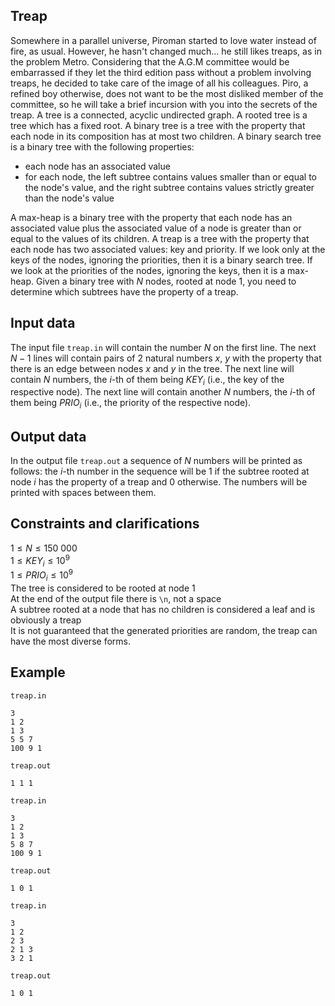 ## Treap

Somewhere in a parallel universe, Piroman started to love water instead of fire, as usual. However, he hasn't changed much... he still likes treaps, as in the problem Metro. Considering that the A.G.M committee would be embarrassed if they let the third edition pass without a problem involving treaps, he decided to take care of the image of all his colleagues. Piro, a refined boy otherwise, does not want to be the most disliked member of the committee, so he will take a brief incursion with you into the secrets of the treap. A tree is a connected, acyclic undirected graph. A rooted tree is a tree which has a fixed root. A binary tree is a tree with the property that each node in its composition has at most two children. A binary search tree is a binary tree with the following properties:
- each node has an associated value
- for each node, the left subtree contains values smaller than or equal to the node's value, and the right subtree contains values strictly greater than the node's value

A max-heap is a binary tree with the property that each node has an associated value plus the associated value of a node is greater than or equal to the values of its children. A treap is a tree with the property that each node has two associated values: key and priority. If we look only at the keys of the nodes, ignoring the priorities, then it is a binary search tree. If we look at the priorities of the nodes, ignoring the keys, then it is a max-heap. Given a binary tree with $N$ nodes, rooted at node $1$, you need to determine which subtrees have the property of a treap.

## Input data

The input file `treap.in` will contain the number $N$ on the first line. The next $N-1$ lines will contain pairs of 2 natural numbers $x$, $y$ with the property that there is an edge between nodes $x$ and $y$ in the tree. The next line will contain $N$ numbers, the $i$-th of them being $KEY_i$ (i.e., the key of the respective node). The next line will contain another $N$ numbers, the $i$-th of them being $PRIO_i$ (i.e., the priority of the respective node).

## Output data

In the output file `treap.out` a sequence of $N$ numbers will be printed as follows: the $i$-th number in the sequence will be $1$ if the subtree rooted at node $i$ has the property of a treap and $0$ otherwise. The numbers will be printed with spaces between them.

## Constraints and clarifications

$1 \leq N \leq 150\ 000$  
$1 \leq KEY_i \leq 10^9$  
$1 \leq PRIO_i \leq 10^9$  
The tree is considered to be rooted at node $1$  
At the end of the output file there is `\n`, not a space  
A subtree rooted at a node that has no children is considered a leaf and is obviously a treap  
It is not guaranteed that the generated priorities are random, the treap can have the most diverse forms.

## Example

`treap.in`
```
3
1 2
1 3
5 5 7
100 9 1
```

`treap.out`
```
1 1 1
```

`treap.in`
```
3
1 2
1 3
5 8 7
100 9 1
```

`treap.out`
```
1 0 1
```

`treap.in`
```
3
1 2
2 3
2 1 3
3 2 1
```

`treap.out`
```
1 0 1
```